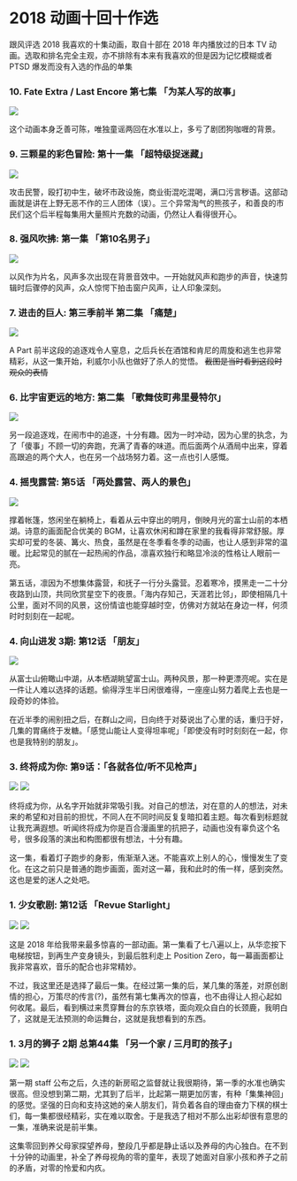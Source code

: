 # 2018 动画十回十作选

跟风评选 2018 我喜欢的十集动画，取自十部在 2018 年内播放过的日本 TV 动画。选取和排名完全主观，亦不排除有本来有我喜欢的但是因为记忆模糊或者 PTSD 爆发而没有入选的作品的单集

### 10. Fate Extra / Last Encore 第七集 「为某人写的故事」

![](../images/FELE-EP07.png)

这个动画本身乏善可陈，唯独童谣两回在水准以上，多亏了剧团狗咖喱的背景。

### 9. 三颗星的彩色冒险: 第十一集 「超特级捉迷藏」

![](../images/三颗星-EP11.png)

攻击民警，殴打初中生，破坏市政设施，商业街混吃混喝，满口污言秽语。这部动画就是讲在上野无恶不作的三人团体（误）。三个异常淘气的熊孩子，和善良的市民们这个后半程每集用大量照片充数的动画，仍然让人看得很开心。

### 8. 强风吹拂: 第一集 「第10名男子」

![](../images/强风吹拂-EP1.png)

以风作为片名，风声多次出现在背景音效中。一开始就风声和跑步的声音，快速剪辑时后骤停的风声，众人惊愕下拍击窗户风声，让人印象深刻。

### 7. 进击的巨人: 第三季前半 第二集 「痛楚」

![](../images/巨人-S3EP2.png)

A Part 前半这段的追逐戏令人窒息，之后兵长在酒馆和肯尼的周旋和逃生也非常精彩，从这一集开始，利威尔小队也做好了杀人的觉悟。 <del>截图是当时看到这段时观众的表情</del>

### 6. 比宇宙更远的地方: 第二集 「歌舞伎町弗里曼特尔」

![](../images/比宇宙更远的地方-EP2.png)

另一段追逐戏，在闹市中的追逐，十分有趣。因为一时冲动，因为心里的执念，为了「傻事」不顾一切的奔跑，充满了青春的味道。而后面两个从酒局中出来，穿着高跟追的两个大人，也在另一个战场努力着。这一点也引人感慨。

### 4. 摇曳露营: 第5话 「两处露营、两人的景色」

![](../images/摇曳露营-EP5.png)

撑着帐篷，悠闲坐在躺椅上，看着从云中穿出的明月，倒映月光的富士山前的本栖湖。诗意的画面配合优美的 BGM，让喜欢休闲和蹲在家里的我看得非常舒服。厚实却可爱的冬装、篝火、热食，虽然是在冬季看冬季的动画，也让人感到非常的温暖。比起常见的腻在一起热闹的作品，凛喜欢独行和略显冷淡的性格让人眼前一亮。

第五话，凛因为不想集体露营，和抚子一行分头露营。忍着寒冷，摸黑走一二十分夜路到山顶，共同欣赏星空下的夜景。「海内存知己，天涯若比邻」，即使相隔几十公里，面对不同的风景，这份情谊也能穿越时空，仿佛对方就站在身边一样，何须时时刻刻在一起呢。

### 4. 向山进发 3期: 第12话 「朋友」

![](../images/向山进发-S3EP12.png)

从富士山俯瞰山中湖，从本栖湖眺望富士山。两种风景，那一种更漂亮呢。实在是一件让人难以选择的话题。偷得浮生半日闲很难得，一座座山努力着爬上去也是一段奇妙的体验。

在近半季的闹别扭之后，在群山之间，日向终于对葵说出了心里的话，重归于好，几集的胃痛终于发糖。「感觉山能让人变得坦率呢」「即使没有时时刻刻在一起，你也是我特别的朋友」。

### 3. 终将成为你: 第9话：「各就各位/听不见枪声」

![](../images/终将成为你-EP9-1.png)
![](../images/终将成为你-EP9-2.png)

终将成为你，从名字开始就非常吸引我。对自己的想法，对在意的人的想法，对未来的希望和对目前的担忧，不同人在不同时间反复复暗扣着主题。每次看到标题就让我充满遐想。听闻终将成为你是百合漫画里的抗把子，动画也没有辜负这个名号，很多段落的演出和构图都很有想法，十分有趣。

这一集，看着灯子跑步的身影，侑渐渐入迷。不能喜欢上别人的心，慢慢发生了变化。在这之前只是普通的跑步画面，面对这一幕，我和此时的侑一样，感到突然。这也是爱的迷人之处吧。

### 1. 少女歌剧: 第12话 「Revue Starlight」

![](../images/少女歌剧-EP12-1.png)
![](../images/少女歌剧-EP12-2.png)

这是 2018 年给我带来最多惊喜的一部动画。第一集看了七八遍以上，从华恋按下电梯按钮，到再生产变身镜头，到最后胜利走上 Position Zero，每一幕画面都让我非常喜欢，音乐的配合也非常精妙。

不过，我这里还是选择了最后一集。在经过第一集的后，某几集的落差，对原创剧情的担心，万策尽的传言(?)，虽然有第七集再次的惊喜，也不由得让人担心起如何收尾。最后，看到横过来贯穿舞台的东京铁塔，面向观众自白的长颈鹿，我明白了，这就是无法预测的命运舞台，这就是我想看到的东西。

### 1. 3月的狮子 2期 总第44集 「另一个家 / 三月町的孩子」

![](../images/3月的狮子-EP44-1.png)
![](../images/3月的狮子-EP44-2.png)

第一期 staff 公布之后，久违的新房昭之监督就让我很期待，第一季的水准也确实很高。但没想到第二期，尤其到了后半，比起第一期更加厉害，有种「集集神回」的感觉。坚强的日向和支持这她的亲人朋友们，背负着各自的理由奋力下棋的棋士们，每一集都很经精彩，实在难以取舍。于是我选了相对不那么出彩却很有意思的一集，准确来说是前半集。

这集零回到养父母家探望养母，整段几乎都是静止话以及养母的内心独白。在不到十分钟的动画里，补全了养母视角的零的童年，表现了她面对自家小孩和养子之前的矛盾，对零的怜爱和内疚。
